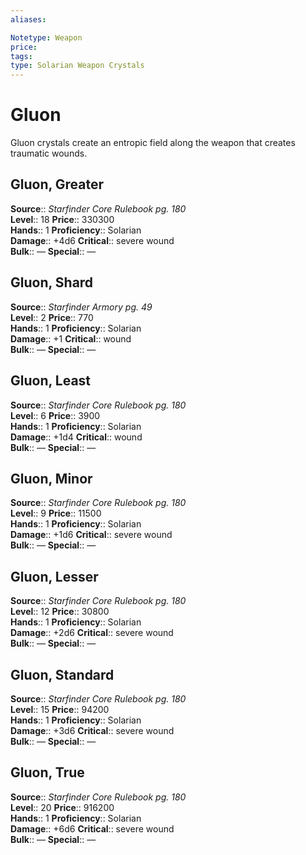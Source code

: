 ```yaml
---
aliases: 

Notetype: Weapon
price: 
tags: 
type: Solarian Weapon Crystals
---
```


# Gluon

Gluon crystals create an entropic field along the weapon that creates traumatic wounds.  

## Gluon, Greater

**Source**:: _Starfinder Core Rulebook pg. 180_  
**Level**:: 18
**Price**:: 330300  
**Hands**:: 1
**Proficiency**:: Solarian  
**Damage**:: +4d6 
**Critical**:: severe wound  
**Bulk**:: —
**Special**:: —

## Gluon, Shard

**Source**:: _Starfinder Armory pg. 49_  
**Level**:: 2
**Price**:: 770  
**Hands**:: 1
**Proficiency**:: Solarian  
**Damage**:: +1 
**Critical**:: wound  
**Bulk**:: —
**Special**:: —

## Gluon, Least

**Source**:: _Starfinder Core Rulebook pg. 180_  
**Level**:: 6
**Price**:: 3900  
**Hands**:: 1
**Proficiency**:: Solarian  
**Damage**:: +1d4 
**Critical**:: wound  
**Bulk**:: —
**Special**:: —

## Gluon, Minor

**Source**:: _Starfinder Core Rulebook pg. 180_  
**Level**:: 9
**Price**:: 11500  
**Hands**:: 1
**Proficiency**:: Solarian  
**Damage**:: +1d6 
**Critical**:: severe wound  
**Bulk**:: —
**Special**:: —

## Gluon, Lesser

**Source**:: _Starfinder Core Rulebook pg. 180_  
**Level**:: 12
**Price**:: 30800  
**Hands**:: 1
**Proficiency**:: Solarian  
**Damage**:: +2d6 
**Critical**:: severe wound  
**Bulk**:: —
**Special**:: —

## Gluon, Standard

**Source**:: _Starfinder Core Rulebook pg. 180_  
**Level**:: 15
**Price**:: 94200  
**Hands**:: 1
**Proficiency**:: Solarian  
**Damage**:: +3d6 
**Critical**:: severe wound  
**Bulk**:: —
**Special**:: —

## Gluon, True

**Source**:: _Starfinder Core Rulebook pg. 180_  
**Level**:: 20
**Price**:: 916200  
**Hands**:: 1
**Proficiency**:: Solarian  
**Damage**:: +6d6 
**Critical**:: severe wound  
**Bulk**:: —
**Special**:: —
